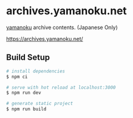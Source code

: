 # archives.yamanoku.net

[yamanoku](https://github.com/yamanoku) archive contents. (Japanese Only)

https://archives.yamanoku.net/

## Build Setup

```bash
# install dependencies
$ npm ci

# serve with hot reload at localhost:3000
$ npm run dev

# generate static project
$ npm run build
```
